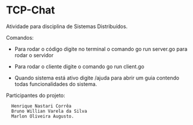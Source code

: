 # TCP-Chat

Atividade para disciplina de Sistemas Distribuídos.

Comandos:

  - Para rodar o código digite no terminal o comando go run server.go para rodar o servidor
  - Para rodar o cliente digite o comando go run client.go
  
  - Quando sistema está ativo digite /ajuda para abrir um guia contendo todas funcionalidades do sistema.
  
  
Participantes do projeto: 
                          
      Henrique Nastari Corrêa
      Bruno Willian Varela da Silva
      Marlon Oliveira Augusto.
